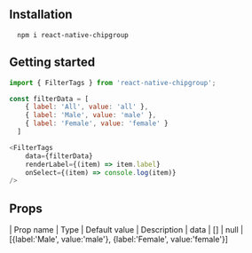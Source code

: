 ## Installation

```
  npm i react-native-chipgroup
```

## Getting started

```JavaScript
import { FilterTags } from 'react-native-chipgroup';

const filterData = [
    { label: 'All', value: 'all' },
    { label: 'Male', value: 'male' },
    { label: 'Female', value: 'female' }
  ]

<FilterTags
    data={filterData}
    renderLabel={(item) => item.label}
    onSelect={(item) => console.log(item)}
/>
```

## Props

| Prop name | Type | Default value | Description
| data | [] | null | [{label:'Male', value:'male'}, {label:'Female', value:'female'}]